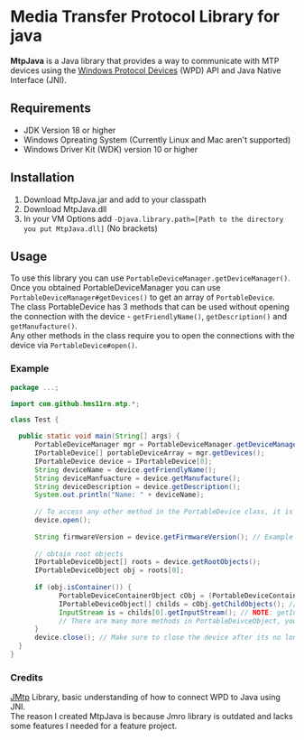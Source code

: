 # Media Transfer Protocol Library for java

<b>MtpJava</b> is a Java library that provides a way to communicate with MTP devices using the [Windows Protocol Devices](https://learn.microsoft.com/en-us/windows/win32/windows-portable-devices) (WPD) API and Java Native Interface (JNI).

## Requirements
 * JDK Version 18 or higher
 * Windows Opreating System (Currently Linux and Mac aren't supported)
 * Windows Driver Kit (WDK) version 10 or higher
 
 ## Installation
 1. Download MtpJava.jar and add to your classpath
 2. Download MtpJava.dll
 3. In your VM Options add  ```-Djava.library.path=[Path to the directory you put MtpJava.dll]``` (No brackets) 

## Usage
To use this library you can use ```PortableDeviceManager.getDeviceManager()```. <br>
Once you obtained PortableDeviceManager you can use ```PortableDeviceManager#getDevices()``` to get an array of 
```PortableDevice```. <br>
The class PortableDevice has 3 methods that can be used without opening the connection with the device - ```getFriendlyName()```, ```getDescription()``` and ```getManufacture()```. <br>
Any other methods in the class require you to open the connections with the device via ```PortableDevice#open()```.

### Example
```Java
package ...;

import com.github.hms11rn.mtp.*;

class Test {

  public static void main(String[] args) {
      PortableDeviceManager mgr = PortableDeviceManager.getDeviceManager();
      IPortableDevice[] portableDeviceArray = mgr.getDevices();
      IPortableDevice device = IPortableDevice[0];
      String deviceName = device.getFriendlyName();
      String deviceManfuacture = device.getManufacture();
      String deviceDescription = device.getDescription();
      System.out.println("Name: " + deviceName);
      
      // To access any other method in the PortableDevice class, it is important to call device.open() 
      device.open();
      
      String firmwareVersion = device.getFirmwareVersion(); // Example method that requires the device connection to be open
      
      // obtain root objects
      IPortableDeviceObject[] roots = device.getRootObjects();
      IPortableDeviceObject obj = roots[0];
      
      if (obj.isContainer()) {
            PortableDeviceContainerObject cObj = (PortableDeviceContainerObject) obj;
            IPortableDeviceObject[] childs = cObj.getChildObjects(); // Get child objects
            InputStream is = childs[0].getInputStream(); // NOTE: getInputStream does not work on a container object, this line is assuming childs[0] is not a PortableDeviceContainerObject
            // There are many more methods in PortableDeivceObject, you can take a look inside the class to see all available methods  
      }
      device.close(); // Make sure to close the device after its no longer being used
  }
}
```

### Credits
[JMtp](https://code.google.com/archive/p/jmtp/) Library, basic understanding of how to connect WPD to Java using JNI.<br>
The reason I created MtpJava is because Jmro library is outdated and lacks some features I needed for a feature project.







